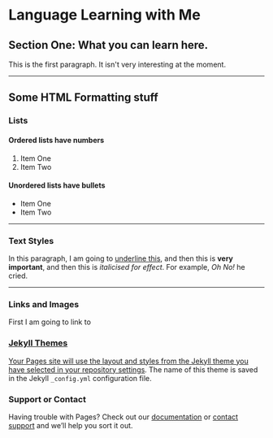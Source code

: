 <h1>Language Learning with Me</h1>
<h2>Section One: What you can learn here.</h2>
<p>This is the first paragraph. It isn't very interesting at the moment.</p>

<hr>
<h2>Some HTML Formatting stuff</h2>
<h3>Lists</h3>
<h4>Ordered lists have numbers</h4>

<ol>
  <li>Item One</li>
  <li>Item Two</li>
</ol>

<h4>Unordered lists have bullets</h4>

<ul>
  <li>Item One</li>
  <li>Item Two</li>
</ul>

<hr>

<h3>Text Styles</h3>
<p>In this paragraph, I am going to <u>underline this</u>, and then this is <strong>very important</strong>, and then this is <em>italicised for effect</em>. For example, <em>Oh No!</em> he cried.</p>

<hr>
<h3>Links and Images</h3>
<p>First I am going to link to<a href="https://en-gb.facebook.com/" facebook.</p>






### Jekyll Themes

Your Pages site will use the layout and styles from the Jekyll theme you have selected in your [repository settings](https://github.com/anabalanuta/SML/settings). The name of this theme is saved in the Jekyll `_config.yml` configuration file.

### Support or Contact

Having trouble with Pages? Check out our [documentation](https://help.github.com/categories/github-pages-basics/) or [contact support](https://github.com/contact) and we’ll help you sort it out.
